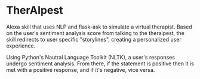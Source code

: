 # TherAIpest
Alexa skill that uses NLP and flask-ask to simulate a virtual therapist. Based on the user's sentiment analysis score from talking to the theraipest, the skill redirects to user specific "storylines", creating a personalized user experience. 

Using Python's Nautral Language Toolkit (NLTK), a user's responses undergo sentiment analysis. From there, if the statement is positive then it is met with a positive response, and if it's negative, vice versa. 

